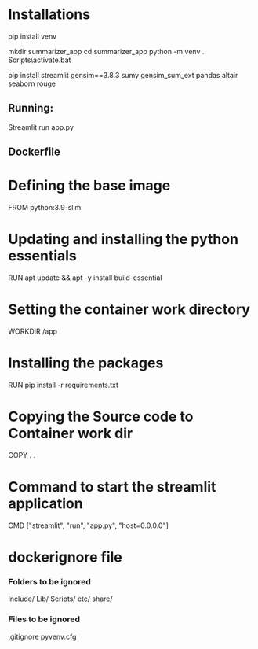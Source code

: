 # Installations

pip install venv

mkdir summarizer_app
cd summarizer_app
python -m venv .
Scripts\activate.bat

pip install streamlit gensim==3.8.3 sumy gensim_sum_ext pandas altair seaborn rouge

## Running:

Streamlit run app.py

## Dockerfile
# Defining the base image
FROM python:3.9-slim

# Updating and installing the python essentials
RUN apt update && apt -y install build-essential

# Setting the container work directory
WORKDIR /app

# Installing the packages
RUN pip install -r requirements.txt

# Copying the Source code to Container work dir
COPY . .

# Command to start the streamlit application
CMD ["streamlit", "run", "app.py", "host=0.0.0.0"]

# dockerignore file

### Folders to be ignored
Include/
Lib/
Scripts/
etc/
share/

### Files to be ignored
.gitignore
pyvenv.cfg
